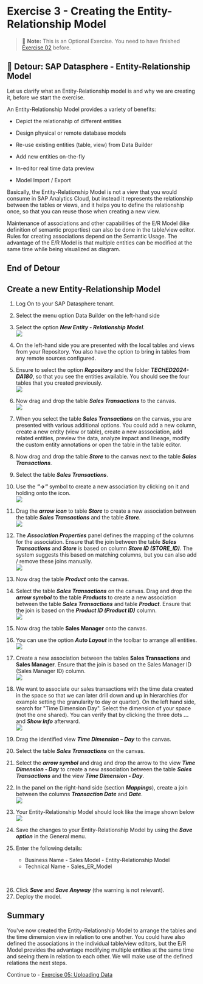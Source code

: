# Exercise 3 - Creating the Entity-Relationship Model

>:memo: **Note:** This is an Optional Exercise. You need to have finished [Exercise 02](../ex02/README.md) before. 

## :beginner: Detour: SAP Datasphere - Entity-Relationship Model

Let us clarify what an Entity-Relationship model is and why we are creating it, before we start the exercise.

An Entity-Relationship Model provides a variety of benefits:
- Depict the relationship of different entities<p>
- Design physical or remote database models<p>
- Re-use existing entities (table, view) from Data Builder<p>
- Add new entities on-the-fly<p>
- In-editor real time data preview<p>
- Model Import / Export<p>

Basically, the Entity-Relationship Model is not a view that you would consume in SAP Analytics Cloud, but instead it represents the relationship between the tables or views, and it helps you to define the relationship once, so that you can reuse those when creating a new view.

Maintenance of associations and other capabilities of the E/R Model (like definition of semantic properties) can also be done in the table/view editor. Rules for creating associations depend on the Semantic Usage. The advantage of the E/R Model is that multiple entities can be modified at the same time while being visualized as diagram.

## End of Detour

## Create a new Entity-Relationship Model

1. Log On to your SAP Datasphere tenant.
2. Select the menu option Data Builder on the left-hand side
3. Select the option ***New Entity - Relationship Model***.
<br>![](images/00_00_0041.png) 

4. On the left-hand side you are presented with the local tables and views from your Repository. You also
have the option to bring in tables from any remote sources configured.

5. Ensure to select the option ***Repository*** and the folder ***TECHED2024-DA180***, so that you see the entities available. You should see the four tables that you created previously.
<br>![](images/00_00_0042.png)   
  
6. Now drag and drop the table ***Sales Transactions*** to the canvas.
<br>![](images/00_00_0043.png) 

7. When you select the table ***Sales Transactions*** on the canvas, you are presented with various additional options. You could add a new column, create a new entity (view or table), create a new asssociation, add related entities, preview the data, analyze impact and lineage, modify the custom entity annotations or open the table in the table editor.

8. Now drag and drop the table ***Store*** to the canvas next to the table ***Sales Transactions***.
9. Select the table ***Sales Transactions***.
10. Use the ***"->"*** symbol to create a new association by clicking on it and holding onto the icon.
<br>![](images/00_00_0044.png)

11. Drag the ***arrow icon*** to table ***Store*** to create a new association between the table ***Sales Transactions*** and the table ***Store***.
<br>![](images/00_00_0045.png) 

12. The ***Association Properties*** panel defines the mapping of the columns for the association. Ensure that the join between the table ***Sales Transactions*** and ***Store*** is based on column ***Store ID (STORE_ID)***. The system suggests this based on matching columns, but you can also add / remove these joins manually.
<br>![](images/00_00_0047.png) 

13. Now drag the table ***Product*** onto the canvas.
14. Select the table ***Sales Transactions*** on the canvas. Drag and drop the ***arrow symbol*** to the table ***Products*** to create a new association between the table ***Sales Transactions*** and table ***Product***. Ensure that the join is based on the ***Product ID (Product ID)*** column.
<br>![](images/00_00_0048.png) 

15. Now drag the table **Sales Manager** onto the canvas.

16. You can use the option ***Auto Layout*** in the toolbar to arrange all entities.
<br>![](images/00_00_0411.png) 

17. Create a new association between the tables **Sales Transactions** and **Sales Manager**. Ensure that the join is based on the Sales Manager ID (Sales Manager ID) column.
<br>![](images/00_00_0046.png) 


18. We want to associate our sales transactions with the time data created in the space so that we can later drill down and up in hierarchies (for example setting the granularity to day or quarter). On the left hand side, search for "Time Dimension Day". Select the dimension of your space (not the one shared). You can verify that by clicking the three dots ***...*** and ***Show Info*** afterward. 
<br>![](images/00_00_0049.png) 

19. Drag the identified view ***Time Dimension – Day*** to the canvas.
20. Select the table ***Sales Transactions*** on the canvas.
21. Select the ***arrow symbol*** and drag and drop the arrow to the view ***Time Dimension - Day*** to create a new association between the table ***Sales Transactions*** and the view ***Time Dimension - Day***.

22. In the panel on the right-hand side (section ***Mappings***), create a join between the columns ***Transaction Date*** and ***Date***.
<br>![](images/00_00_0410.png) 

23. Your Entity-Relationship Model should look like the image shown below
<br>![](images/00_00_0412.png) 

24. Save the changes to your Entity-Relationship Model by using the ***Save option*** in the General menu.
25. Enter the following details:<br><ul><li>Business Name - Sales Model - Entity-Relationship Model</li><li>Technical Name - Sales_ER_Model
<br>  

26. Click ***Save*** and ***Save Anyway*** (the warning is not relevant).
27. Deploy the model.


## Summary

You've now created the Entity-Relationship Model to arrange the tables and the time dimension view in relation to one another. You could have also defined the associations in the individual table/view editors, but the E/R Model provides the advantage modifying multiple entities at the same time and seeing them in relation to each other. We will make use of the defined relations the next steps.

Continue to - [Exercise 05: Uploading Data](../ex05/README.md)
